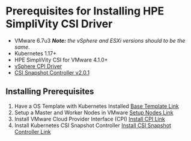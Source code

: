 # Prerequisites for Installing HPE SimpliVity CSI Driver

* VMware 6.7u3 ***Note:*** *the vSphere and ESXi versions should to be the same*.
* Kubernetes 1.17+
* HPE SimpliVity CSI for VMware 4.1.0+
* [vSphere CPI Driver](https://github.com/kubernetes/cloud-provider-vsphere/blob/master/docs/book/tutorials/kubernetes-on-vsphere-with-kubeadm.md)
* [CSI Snapshot Controller v2.0.1](https://github.com/kubernetes-csi/external-snapshotter)

## Installing Prerequisites

1. Have a OS Template with Kubernetes Installed [Base Template Link](setup-base-template.md)
2. Setup a Master and Worker Nodes in VMware [Setup Nodes Link](setup-master-and-worker-nodes.md)
3. Install VMware Cloud Provider Interface (CPI) [Install CPI Link](install-cpi.md)
4. Install Kubernetes CSI Snapshot Controller [Install CSI Snapshot Controller Link](install-csi-snapshot-controller.md)
